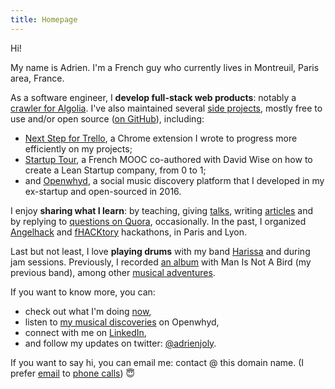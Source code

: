 ```yaml
---
title: Homepage
---
```


Hi!

My name is Adrien. I'm a French guy who currently lives in Montreuil, Paris area, France.

As a software engineer, I **develop full-stack web products**: notably a [crawler for Algolia](https://www.algolia.com/solutions/site-search). I've also maintained several [side projects](/prod), mostly free to use and/or open source ([on GitHub](https://github.com/adrienjoly/)), including:
- [Next Step for Trello](https://adrienjoly.com/chrome-next-step-for-trello), a Chrome extension I wrote to progress more efficiently on my projects;
- [Startup Tour](https://www.udemy.com/startuptour/?couponCode=AJNOW20), a French MOOC co-authored with David Wise on how to create a Lean Startup company, from 0 to 1;
- and [Openwhyd](https://github.com/openwhyd/openwhyd), a social music discovery platform that I developed in my ex-startup and open-sourced in 2016.

I enjoy **sharing what I learn**: by teaching, giving [talks](/talks), writing [articles](/posts) and by replying to [questions on Quora](https://www.quora.com/profile/Adrien-Joly), occasionally. In the past, I organized [Angelhack](http://www.hackathon.io/angelhack18) and [fHACKtory](https://www.maddyness.com/?s=fhacktory) hackathons, in Paris and Lyon.

Last but not least, I love **playing drums** with my band [Harissa](https://www.facebook.com/harissaquartet/) and during jam sessions. Previously, I recorded [an album](https://www.discogs.com/fr/Man-Is-Not-A-Bird-Survived-The-Great-Flood/master/870529) with Man Is Not A Bird (my previous band), among other [musical adventures](/music).

If you want to know more, you can:
- check out what I'm doing [now](/now),
- listen to [my musical discoveries](https://openwhyd.org/adrien) on Openwhyd,
- connect with me on [LinkedIn](https://www.linkedin.com/in/adrienjoly/),
- and follow my updates on twitter: [@adrienjoly](http://twitter.com/adrienjoly).

If you want to say hi, you can email me: contact @ this domain name. (I prefer [email](https://medium.com/@adrienjoly/why-email-does-not-stink-9267c948f3f9#.g63r0gqsu) to [phone calls](https://byrslf.co/why-i-don-t-answer-most-phone-calls-4a71e1418854)) 😇

<!-- the content of this page was inspired by https://vickylai.com/ -->
